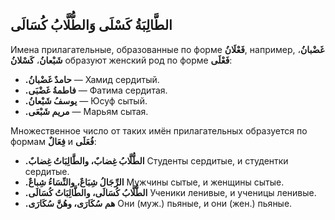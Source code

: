 ﻿## الطَّالِبَةُ كَسْلَى وَالطُّلَّابُ كُسَالَى

Имена прилагательные, образованные по форме **فَعْلَانُ**, например, **غَضْبانُ**، **شَبْعانُ**، **كَسْلانُ** образуют женский род по форме **فَعْلَى**:

-   **.حامدٌ غَضْبانُ** — Хамид сердитый.
- **.فاطمةُ غَضْبَى** — Фатима сердитая.
-   **.يوسفُ شَبْعانُ** — Юсуф сытый.
-   **.مريم شَبْعَى** — Марьям сытая.
    
    
Множественное число от таких имён прилагательных образуется по формам **فِعَالٌ** и **فُعَلَى**:

-   **.الطُّلَّابُ غِضابٌ، والطَّالِبَاتُ غِضابٌ** 
Студенты сердитые, и студентки сердитые.
-   **.الرِّجَالُ شِبَاعٌ، والنِّسَاءُ شِباعٌ**
Мужчины сытые, и женщины сытые.
-   **.الطُّلَّابُ كُسَالَى، والطَّالِبَاتُ كُسَالَى**
Ученики ленивые, и ученицы ленивые.
-   **.هم سُكَارَى، وهُنَّ سُكَارَى**
Они (муж.) пьяные, и они (жен.) пьяные.


